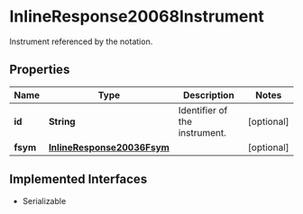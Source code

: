 

# InlineResponse20068Instrument

Instrument referenced by the notation.

## Properties

Name | Type | Description | Notes
------------ | ------------- | ------------- | -------------
**id** | **String** | Identifier of the instrument. |  [optional]
**fsym** | [**InlineResponse20036Fsym**](InlineResponse20036Fsym.md) |  |  [optional]


## Implemented Interfaces

* Serializable


